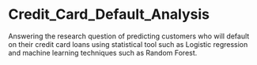 # Credit_Card_Default_Analysis
Answering the research question of predicting customers who will default on their credit card loans using statistical tool such as Logistic regression and machine learning techniques such as Random Forest.
